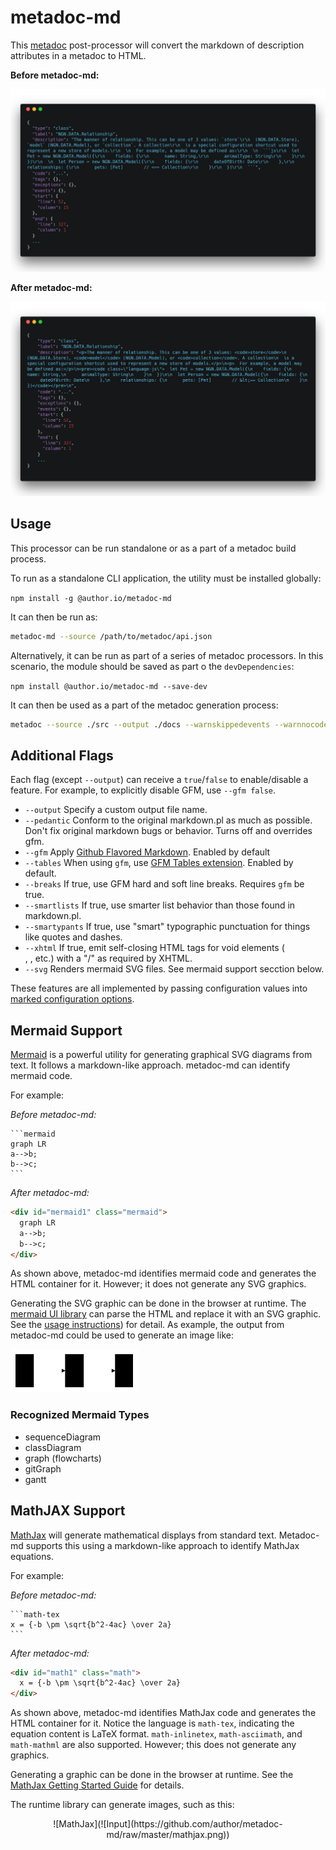 # metadoc-md

This [metadoc](https://github.com/author/metadoc) post-processor will convert the markdown of description attributes in a metadoc to  HTML.

**Before metadoc-md:**

![Input](https://github.com/author/metadoc-md/raw/master/input.png)

**After metadoc-md:**

![Output](https://github.com/author/metadoc-md/raw/master/output.png)

## Usage

This processor can be run standalone or as a part of a metadoc build process.

To run as a standalone CLI application, the utility must be installed globally:

`npm install -g @author.io/metadoc-md`

It can then be run as:

```sh
metadoc-md --source /path/to/metadoc/api.json
```

Alternatively, it can be run as part of a series of metadoc processors. In this scenario, the module should be saved as part o the `devDependencies`:

`npm install @author.io/metadoc-md --save-dev`

It can then be used as a part of the metadoc generation process:

```sh
metadoc --source ./src --output ./docs --warnskippedevents --warnnocode --ignore ./work/in/progress | metadoc-md
```

## Additional Flags

Each flag (except `--output`) can receive a `true`/`false` to enable/disable a feature. For example, to explicitly disable GFM, use `--gfm false`.

- `--output` Specify a custom output file name.
- `--pedantic` Conform to the original markdown.pl as much as possible. Don't fix original markdown bugs or behavior. Turns off and overrides gfm.
- `--gfm` Apply [Github Flavored Markdown](https://github.github.com/gfm/). Enabled by default
- `--tables` When using `gfm`, use [GFM Tables extension](https://github.github.com/gfm/#tables-extension-). Enabled by default.
- `--breaks` 	If true, use GFM hard and soft line breaks. Requires `gfm` be true.
- `--smartlists` If true, use smarter list behavior than those found in markdown.pl.
- `--smartypants` If true, use "smart" typographic punctuation for things like quotes and dashes.
- `--xhtml` If true, emit self-closing HTML tags for void elements (<br/>, <img/>, etc.) with a "/" as required by XHTML.
- `--svg` Renders mermaid SVG files. See mermaid support secction below.

These features are all implemented by passing configuration values into [marked configuration options](https://marked.js.org/#/USING_ADVANCED.md#options).

## Mermaid Support

[Mermaid](https://github.com/knsv/mermaid) is a powerful utility for generating graphical SVG diagrams from text. It follows a markdown-like approach. metadoc-md can identify mermaid code.

For example:

_Before metadoc-md:_

````
```mermaid
graph LR
a-->b;
b-->c;
```
````

_After metadoc-md:_

```html
<div id="mermaid1" class="mermaid">
  graph LR
  a-->b;
  b-->c;
</div>
```

As shown above, metadoc-md identifies mermaid code and generates the HTML container for it. However; it does not generate any SVG graphics.

Generating the SVG graphic can be done in the browser at runtime. The [mermaid UI library](https://www.jsdelivr.com/package/npm/mermaid) can parse the HTML and replace it with an SVG graphic. See the [usage instructions](https://mermaidjs.github.io/mermaidAPI.html)) for detail. As example, the output from metadoc-md could be used to generate an image like:

![Mermaid Graph](https://github.com/author/metadoc-md/raw/master/mermaid.png)

### Recognized Mermaid Types

- sequenceDiagram
- classDiagram
- graph (flowcharts)
- gitGraph
- gantt

## MathJAX Support

[MathJax](http://mathjax.org/) will generate mathematical displays from standard text. Metadoc-md supports this using a markdown-like approach to identify MathJax equations.

For example:

_Before metadoc-md:_

````
```math-tex
x = {-b \pm \sqrt{b^2-4ac} \over 2a}
```
````

_After metadoc-md:_

```html
<div id="math1" class="math">
  x = {-b \pm \sqrt{b^2-4ac} \over 2a}
</div>
```

As shown above, metadoc-md identifies MathJax code and generates the HTML container for it. Notice the language is `math-tex`, indicating the equation content is LaTeX format. `math-inlinetex`, `math-asciimath`, and `math-mathml` are also supported. However; this does not generate any graphics.

Generating a graphic can be done in the browser at runtime. See the [MathJax Getting Started Guide](https://www.mathjax.org/#gettingstarted) for details.

The runtime library can generate images, such as this:

<div style="text-align: center; width: 100%;">
![MathJax](![Input](https://github.com/author/metadoc-md/raw/master/mathjax.png))
</div>
